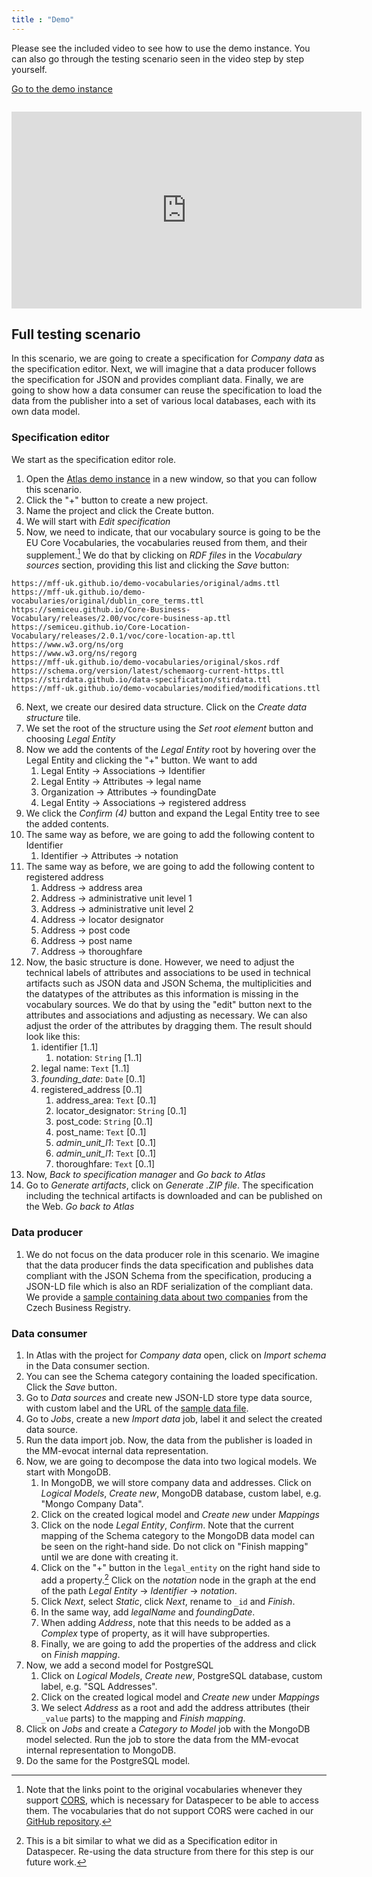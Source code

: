 ```yaml
---
title : "Demo"
---
```


Please see the included video to see how to use the demo instance.
You can also go through the testing scenario seen in the video step by step yourself.

<a class="btn btn-primary btn-lg px-4 mb-2" href="https://mff-uk.github.io/atlas/" role="button">Go to the demo instance</a>

<div class="video-container" style="margin-top: 2em;">
    <iframe width="560" height="315" src="https://www.youtube.com/embed/m3_xrMNDJkc" title="YouTube video player" frameborder="0" allow="accelerometer; autoplay; clipboard-write; encrypted-media; gyroscope; picture-in-picture; web-share" allowfullscreen></iframe>
</div>

## Full testing scenario
In this scenario, we are going to create a specification for _Company data_ as the specification editor. Next, we will imagine that a data producer follows the specification for JSON and provides compliant data. Finally, we are going to show how a data consumer can reuse the specification to load the data from the publisher into a set of various local databases, each with its own data model.

### Specification editor
We start as the specification editor role.

1. Open the [Atlas demo instance](https://mff-uk.github.io/atlas/) in a new window, so that you can follow this scenario.
2. Click the "+" button to create a new project.
3. Name the project and click the Create button.
4. We will start with _Edit specification_
5. Now, we need to indicate, that our vocabulary source is going to be the EU Core Vocabularies, the vocabularies reused from them, and their supplement.[^1] We do that by clicking on _RDF files_ in the _Vocabulary sources_ section, providing this list and clicking the _Save_ button:
```
https://mff-uk.github.io/demo-vocabularies/original/adms.ttl
https://mff-uk.github.io/demo-vocabularies/original/dublin_core_terms.ttl
https://semiceu.github.io/Core-Business-Vocabulary/releases/2.00/voc/core-business-ap.ttl
https://semiceu.github.io/Core-Location-Vocabulary/releases/2.0.1/voc/core-location-ap.ttl
https://www.w3.org/ns/org
https://www.w3.org/ns/regorg
https://mff-uk.github.io/demo-vocabularies/original/skos.rdf
https://schema.org/version/latest/schemaorg-current-https.ttl
https://stirdata.github.io/data-specification/stirdata.ttl
https://mff-uk.github.io/demo-vocabularies/modified/modifications.ttl
```
6. Next, we create our desired data structure. Click on the _Create data structure_ tile.
7. We set the root of the structure using the _Set root element_ button and choosing _Legal Entity_
8. Now we add the contents of the _Legal Entity_ root by hovering over the Legal Entity and clicking the "+" button. We want to add
   1. Legal Entity -> Associations -> Identifier
   2. Legal Entity -> Attributes -> legal name
   3. Organization -> Attributes -> foundingDate
   4. Legal Entity -> Associations -> registered address
9. We click the _Confirm (4)_ button and expand the Legal Entity tree to see the added contents.
10. The same way as before, we are going to add the following content to Identifier
    1. Identifier -> Attributes -> notation
11. The same way as before, we are going to add the following content to registered address
    1. Address -> address area
    2. Address -> administrative unit level 1
    3. Address -> administrative unit level 2
    4. Address -> locator designator
    5. Address -> post code
    6. Address -> post name
    7. Address -> thoroughfare
12. Now, the basic structure is done. However, we need to adjust the technical labels of attributes and associations to be used in technical artifacts such as JSON data and JSON Schema, the multiplicities and the datatypes of the attributes as this information is missing in the vocabulary sources. We do that by using the "edit" button next to the attributes and associations and adjusting as necessary. We can also adjust the order of the attributes by dragging them. The result should look like this:
    1. identifier \[1..1\]
       1. notation: `String` \[1..1\]
    2. legal name: `Text` \[1..1\]
    3. *founding_date*: `Date` \[0..1\]
    4. registered_address \[0..1\]
       1. address_area: `Text` \[0..1\]
       2. locator_designator: `String` \[0..1\]
       3. post_code: `String` \[0..1\]
       4. post_name: `Text` \[0..1\]
       5. *admin_unit_l1*: `Text` \[0..1\]
       6. *admin_unit_l1*: `Text` \[0..1\]
       7. thoroughfare: `Text` \[0..1\]
13. Now, _Back to specification manager_ and _Go back to Atlas_
14. Go to _Generate artifacts_, click on _Generate .ZIP file_. The specification including the technical artifacts is downloaded and can be published on the Web. _Go back to Atlas_

### Data producer
1. We do not focus on the data producer role in this scenario. We imagine that the data producer finds the data specification and publishes data compliant with the JSON Schema from the specification, producing a JSON-LD file which is also an RDF serialization of the compliant data. We provide a [sample containing data about two companies](/test.json) from the Czech Business Registry.

### Data consumer
1. In Atlas with the project for _Company data_ open, click on _Import schema_ in the Data consumer section.
2. You can see the Schema category containing the loaded specification. Click the _Save_ button.
3. Go to _Data sources_ and create new JSON-LD store type data source, with custom label and the URL of the [sample data file](/test.json).
4. Go to _Jobs_, create a new _Import data_ job, label it and select the created data source.
5. Run the data import job. Now, the data from the publisher is loaded in the MM-evocat internal data representation.
6. Now, we are going to decompose the data into two logical models. We start with MongoDB.
    1. In MongoDB, we will store company data and addresses. Click on _Logical Models_, _Create new_, MongoDB database, custom label, e.g. "Mongo Company Data".
    2. Click on the created logical model and _Create new_ under _Mappings_
    3. Click on the node _Legal Entity_, _Confirm_. Note that the current mapping of the Schema category to the MongoDB data model can be seen on the right-hand side. Do not click on "Finish mapping" until we are done with creating it.
    4. Click on the "+" button in the `legal_entity` on the right hand side to add a property.[^2] Click on the _notation_ node in the graph at the end of the path _Legal Entity_ -> _Identifier_ -> _notation_.
    5. Click _Next_, select _Static_, click _Next_, rename to `_id` and _Finish_.
    6. In the same way, add _legalName_ and _foundingDate_.
    7. When adding _Address_, note that this needs to be added as a _Complex_ type of property, as it will have subproperties.
    8. Finally, we are going to add the properties of the address and click on _Finish mapping_.
15. Now, we add a second model for PostgreSQL
    1. Click on _Logical Models_, _Create new_, PostgreSQL database, custom label, e.g. "SQL Addresses".
    2. Click on the created logical model and _Create new_ under _Mappings_
    3. We select _Address_ as a root and add the address attributes (their `_value` parts) to the mapping and _Finish mapping_.
16. Click on _Jobs_ and create a _Category to Model_ job with the MongoDB model selected. Run the job to store the data from the MM-evocat internal representation to MongoDB.
17. Do the same for the PostgreSQL model.

[^1]: Note that the links point to the original vocabularies whenever they support [CORS](https://developer.mozilla.org/en-US/docs/Web/HTTP/CORS), which is necessary for Dataspecer to be able to access them. The vocabularies that do not support CORS were cached in our [GitHub repository](https://github.com/mff-uk/demo-vocabularies).
[^2]: This is a bit similar to what we did as a Specification editor in Dataspecer. Re-using the data structure from there for this step is our future work.
